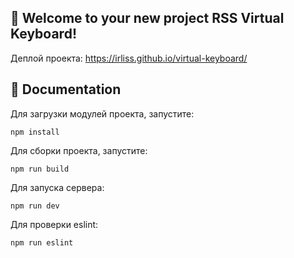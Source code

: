 ## 🚀 Welcome to your new project RSS Virtual Keyboard!
Деплой проекта: https://irliss.github.io/virtual-keyboard/
## 📖 Documentation
Для загрузки модулей проекта, запустите:
```npm
npm install
```
Для сборки проекта, запустите:
```npm
npm run build
```
Для запуска сервера:
```npm
npm run dev
```
Для проверки eslint:
```npm
npm run eslint
```
